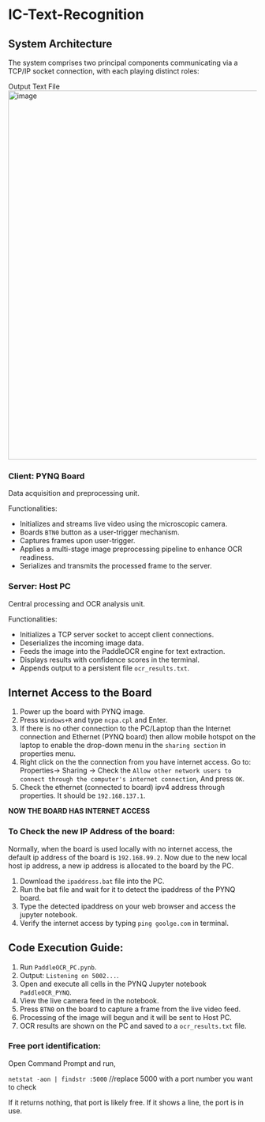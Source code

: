 # IC-Text-Recognition


## System Architecture
The system comprises two principal components communicating via a TCP/IP socket connection, with each playing distinct roles:



Output Text File<img width="2286" height="747" alt="image" src="https://github.com/user-attachments/assets/c5e1cd89-7728-4948-8abb-75c7072de969" />



### Client: PYNQ Board
Data acquisition and preprocessing unit.

Functionalities:
- Initializes and streams live video using the microscopic camera.
- Boards `BTN0` button as a user-trigger mechanism.
- Captures frames upon user-trigger.
- Applies a multi-stage image preprocessing pipeline to enhance OCR readiness.
- Serializes and transmits the processed frame to the server.

### Server: Host PC
Central processing and OCR analysis unit.

Functionalities:
- Initializes a TCP server socket to accept client connections.
- Deserializes the incoming image data.
- Feeds the image into the PaddleOCR engine for text extraction.
- Displays results with confidence scores in the terminal.
- Appends output to a persistent file `ocr_results.txt`.

## Internet Access to the Board

1.	Power up the board with PYNQ image.
2.	Press `Windows+R` and type `ncpa.cpl` and Enter.
3.	If there is no other connection to the PC/Laptop than the Internet connection and Ethernet (PYNQ board) then allow mobile hotspot on the laptop to enable the drop-down menu in the `sharing section` in properties menu.
4.	Right click on the the connection from you have internet access. Go to:
Properties-> Sharing -> Check the `Allow other network users to connect through the computer's internet connection`, And press `OK`.
6.	Check the ethernet (connected to board) ipv4 address through properties. It should be `192.168.137.1`.

**NOW THE BOARD HAS INTERNET ACCESS**

### To Check the new IP Address of the board: 
Normally, when the board is used locally with no internet access, the default ip address of the board is `192.168.99.2`. Now due to the new local host ip address, a new ip address is allocated to the board by the PC. 

1.	Download the `ipaddress.bat` file into the PC.
2.	Run the bat file and wait for it to detect the ipaddress of the PYNQ board. 
3.	Type the detected ipaddress on your web browser and access the jupyter notebook. 
4.	Verify the internet access by typing `ping goolge.com` in terminal.

## Code Execution Guide:
1.	Run `PaddleOCR_PC.pynb`.
2.	Output: `Listening on 5002...`.
3.	Open and execute all cells in the PYNQ Jupyter notebook `PaddleOCR_PYNQ`.
4.	View the live camera feed in the notebook.
5.	Press `BTN0` on the board to capture a frame from the live video feed.
6.	Processing of the image will begun and it will be sent to Host PC.
7.	OCR results are shown on the PC and saved to a `ocr_results.txt` file.

### Free port identification:
Open Command Prompt and run,

`netstat -aon | findstr :5000`	//replace 5000 with a port number you want to check

If it returns nothing, that port is likely free.
If it shows a line, the port is in use.
